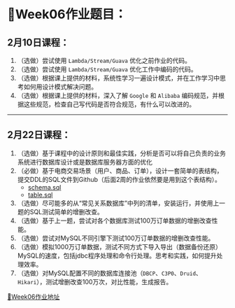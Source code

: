 # 🍃Week06作业题目：

## 2月10日课程：

1. （选做）尝试使用 `Lambda/Stream/Guava` 优化之前作业的代码。
2. （选做）尝试使用 `Lambda/Stream/Guava` 优化工作中编码的代码。
3. （选做）根据课上提供的材料，系统性学习一遍设计模式，并在工作学习中思考如何用设计模式解决问题。
4. （选做）根据课上提供的材料，深入了解 `Google` 和 `Alibaba` 编码规范，并根据这些规范，检查自己写代码是否符合规范，有什么可以改进的。

---

## 2月22日课程：

1. （选做）基于课程中的设计原则和最佳实践，分析是否可以将自己负责的业务系统进行数据库设计或是数据库服务器方面的优化
2. （必做）基于电商交易场景（用户、商品、订单），设计一套简单的表结构，提交DDL的SQL文件到Github（后面2周的作业依然要是用到这个表结构）。
   - [schema.sql](./schema.sql)
   - [table.sql](./table.sql)
3. （选做）尽可能多的从“常见关系数据库”中列的清单，安装运行，并使用上一题的SQL测试简单的增删改查。
4. （选做）基于上一题，尝试对各个数据库测试100万订单数据的增删改查性能。
5. （选做）尝试对MySQL不同引擎下测试100万订单数据的增删改查性能。
6. （选做）模拟1000万订单数据，测试不同方式下导入导出（数据备份还原）MySQL的速度，包括jdbc程序处理和命令行处理。思考和实践，如何提升处理效率。
7. （选做）对MySQL配置不同的数据库连接池（`DBCP`、`C3P0`、`Druid`、`Hikari`），测试增删改查100万次，对比性能，生成报告。

[🍃Week06作业地址](https://github.com/JAVA-01/JAVA-01/issues/51)

